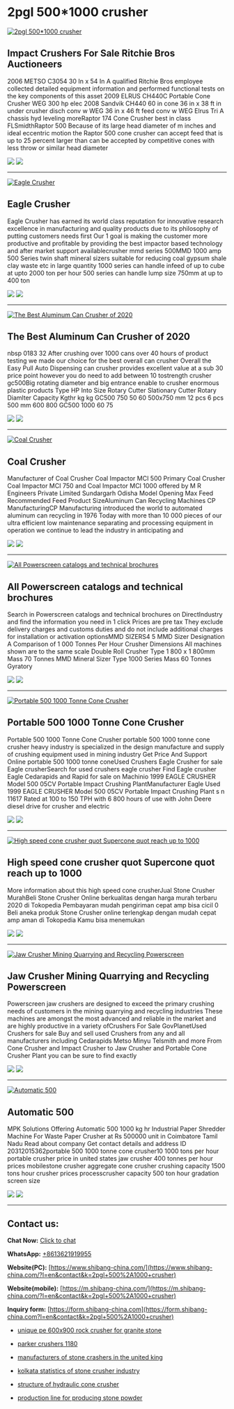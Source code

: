 # 2pgl 500*1000 crusher

<a href="https://swt.shibang-china.com/?l=en&img&k=2pgl+500%2A1000+crusher" target="_blank">![2pgl 500*1000 crusher](http://static.shibang-china.com/all-800x300/1353.jpg)</a>

## Impact Crushers For Sale Ritchie Bros Auctioneers
2006 METSO C3054 30 In x 54 In A qualified Ritchie Bros employee collected detailed equipment information and performed functional tests on the key components of this asset 2009 ELRUS CH440C Portable Cone Crusher WEG 300 hp elec 2008 Sandvik CH440 60 in cone 36 in x 38 ft in under crusher disch conv w WEG 36 in x 46 ft feed conv w WEG Elrus Tri A chassis hyd leveling moreRaptor 174 Cone Crusher best in class FLSmidthRaptor 500 Because of its large head diameter of m inches and ideal eccentric motion the Raptor 500 cone crusher can accept feed that is up to 25 percent larger than can be accepted by competitive cones with less throw or similar head diameter


<a href="https://whatsapp.shibangsoft.com/WhatsApp.php" target="_blank" title="WhatsApp">![](http://static.shibang-china.com/icon/whatsapp.png)</a> <a href="https://swt.shibang-china.com/?l=en&icon&k=2pgl+500%2A1000+crusher" target="_blank">![](http://static.shibang-china.com/icon/chat-en.png)</a>

---

<a href="https://swt.shibang-china.com/?l=en&img&k=2pgl+500%2A1000+crusher" target="_blank">![Eagle Crusher](http://static.shibang-china.com/all-800x300/1514.jpg)</a>

## Eagle Crusher
Eagle Crusher has earned its world class reputation for innovative research excellence in manufacturing and quality products due to its philosophy of putting customers needs first Our 1 goal is making the customer more productive and profitable by providing the best impactor based technology and after market support availablecrusher mmd series 500MMD 1000 amp 500 Series twin shaft mineral sizers suitable for reducing coal gypsum shale clay waste etc in large quantity 1000 series can handle infeed of up to cube at upto 2000 ton per hour 500 series can handle lump size 750mm at up to 400 ton


<a href="https://whatsapp.shibangsoft.com/WhatsApp.php" target="_blank" title="WhatsApp">![](http://static.shibang-china.com/icon/whatsapp.png)</a> <a href="https://swt.shibang-china.com/?l=en&icon&k=2pgl+500%2A1000+crusher" target="_blank">![](http://static.shibang-china.com/icon/chat-en.png)</a>

---

<a href="https://swt.shibang-china.com/?l=en&img&k=2pgl+500%2A1000+crusher" target="_blank">![The Best Aluminum Can Crusher of 2020](http://static.shibang-china.com/all-800x300/449.jpg)</a>

## The Best Aluminum Can Crusher of 2020
nbsp 0183 32 After crushing over 1000 cans over 40 hours of product testing we made our choice for the best overall can crusher Overall the Easy Pull Auto Dispensing can crusher provides excellent value at a sub 30 price point however you do need to add between 10 tostrength crusher gc500Big rotating diameter and big entrance enable to crusher enormous plastic products Type HP Into Size Rotary Cutter Slationary Cutter Rotary Diamlter Capacity Kgthr kg kg GC500 750 50 60 500x750 mm 12 pcs 6 pcs 500 mm 600 800 GC500 1000 60 75


<a href="https://whatsapp.shibangsoft.com/WhatsApp.php" target="_blank" title="WhatsApp">![](http://static.shibang-china.com/icon/whatsapp.png)</a> <a href="https://swt.shibang-china.com/?l=en&icon&k=2pgl+500%2A1000+crusher" target="_blank">![](http://static.shibang-china.com/icon/chat-en.png)</a>

---

<a href="https://swt.shibang-china.com/?l=en&img&k=2pgl+500%2A1000+crusher" target="_blank">![Coal Crusher](http://static.shibang-china.com/all-800x300/245.jpg)</a>

## Coal Crusher
Manufacturer of Coal Crusher Coal Impactor MCI 500 Primary Coal Crusher Coal Impactor MCI 750 and Coal Impactor MCI 1000 offered by M R Engineers Private Limited Sundargarh Odisha Model Opening Max Feed Recommended Feed Product SizeAluminum Can Recycling Machines CP ManufacturingCP Manufacturing introduced the world to automated aluminum can recycling in 1976 Today with more than 10 000 pieces of our ultra efficient low maintenance separating and processing equipment in operation we continue to lead the industry in anticipating and


<a href="https://whatsapp.shibangsoft.com/WhatsApp.php" target="_blank" title="WhatsApp">![](http://static.shibang-china.com/icon/whatsapp.png)</a> <a href="https://swt.shibang-china.com/?l=en&icon&k=2pgl+500%2A1000+crusher" target="_blank">![](http://static.shibang-china.com/icon/chat-en.png)</a>

---

<a href="https://swt.shibang-china.com/?l=en&img&k=2pgl+500%2A1000+crusher" target="_blank">![All Powerscreen catalogs and technical brochures](http://static.shibang-china.com/all-800x300/468.jpg)</a>

## All Powerscreen catalogs and technical brochures
Search in Powerscreen catalogs and technical brochures on DirectIndustry and find the information you need in 1 click Prices are pre tax They exclude delivery charges and customs duties and do not include additional charges for installation or activation optionsMMD SIZERS4 5 MMD Sizer Designation A Comparison of 1 000 Tonnes Per Hour Crusher Dimensions All machines shown are to the same scale Double Roll Crusher Type 1 800 x 1 800mm Mass 70 Tonnes MMD Mineral Sizer Type 1000 Series Mass 60 Tonnes Gyratory


<a href="https://whatsapp.shibangsoft.com/WhatsApp.php" target="_blank" title="WhatsApp">![](http://static.shibang-china.com/icon/whatsapp.png)</a> <a href="https://swt.shibang-china.com/?l=en&icon&k=2pgl+500%2A1000+crusher" target="_blank">![](http://static.shibang-china.com/icon/chat-en.png)</a>

---

<a href="https://swt.shibang-china.com/?l=en&img&k=2pgl+500%2A1000+crusher" target="_blank">![Portable 500 1000 Tonne Cone Crusher](http://static.shibang-china.com/all-800x300/657.jpg)</a>

## Portable 500 1000 Tonne Cone Crusher
Portable 500 1000 Tonne Cone Crusher portable 500 1000 tonne cone crusher heavy industry is specialized in the design manufacture and supply of crushing equipment used in mining industry Get Price And Support Online portable 500 1000 tonne coneUsed Crushers Eagle Crusher for sale Eagle crusherSearch for used crushers eagle crusher Find Eagle crusher Eagle Cedarapids and Rapid for sale on Machinio 1999 EAGLE CRUSHER Model 500 05CV Portable Impact Crushing PlantManufacturer Eagle Used 1999 EAGLE CRUSHER Model 500 05CV Portable Impact Crushing Plant s n 11617 Rated at 100 to 150 TPH with 6 800 hours of use with John Deere diesel drive for crusher and electric


<a href="https://whatsapp.shibangsoft.com/WhatsApp.php" target="_blank" title="WhatsApp">![](http://static.shibang-china.com/icon/whatsapp.png)</a> <a href="https://swt.shibang-china.com/?l=en&icon&k=2pgl+500%2A1000+crusher" target="_blank">![](http://static.shibang-china.com/icon/chat-en.png)</a>

---

<a href="https://swt.shibang-china.com/?l=en&img&k=2pgl+500%2A1000+crusher" target="_blank">![High speed cone crusher quot Supercone quot reach up to 1000](http://static.shibang-china.com/all-800x300/226.jpg)</a>

## High speed cone crusher quot Supercone quot reach up to 1000
More information about this high speed cone crusherJual Stone Crusher MurahBeli Stone Crusher Online berkualitas dengan harga murah terbaru 2020 di Tokopedia Pembayaran mudah pengiriman cepat amp bisa cicil 0 Beli aneka produk Stone Crusher online terlengkap dengan mudah cepat amp aman di Tokopedia Kamu bisa menemukan


<a href="https://whatsapp.shibangsoft.com/WhatsApp.php" target="_blank" title="WhatsApp">![](http://static.shibang-china.com/icon/whatsapp.png)</a> <a href="https://swt.shibang-china.com/?l=en&icon&k=2pgl+500%2A1000+crusher" target="_blank">![](http://static.shibang-china.com/icon/chat-en.png)</a>

---

<a href="https://swt.shibang-china.com/?l=en&img&k=2pgl+500%2A1000+crusher" target="_blank">![Jaw Crusher Mining Quarrying and Recycling Powerscreen](http://static.shibang-china.com/all-800x300/782.jpg)</a>

## Jaw Crusher Mining Quarrying and Recycling Powerscreen
Powerscreen jaw crushers are designed to exceed the primary crushing needs of customers in the mining quarrying and recycling industries These machines are amongst the most advanced and reliable in the market and are highly productive in a variety ofCrushers For Sale GovPlanetUsed Crushers for sale Buy and sell used Crushers from any and all manufacturers including Cedarapids Metso Minyu Telsmith and more From Cone Crusher and Impact Crusher to Jaw Crusher and Portable Cone Crusher Plant you can be sure to find exactly


<a href="https://whatsapp.shibangsoft.com/WhatsApp.php" target="_blank" title="WhatsApp">![](http://static.shibang-china.com/icon/whatsapp.png)</a> <a href="https://swt.shibang-china.com/?l=en&icon&k=2pgl+500%2A1000+crusher" target="_blank">![](http://static.shibang-china.com/icon/chat-en.png)</a>

---

<a href="https://swt.shibang-china.com/?l=en&img&k=2pgl+500%2A1000+crusher" target="_blank">![Automatic 500](http://static.shibang-china.com/all-800x300/775.jpg)</a>

## Automatic 500
MPK Solutions Offering Automatic 500 1000 kg hr Industrial Paper Shredder Machine For Waste Paper Crusher at Rs 500000 unit in Coimbatore Tamil Nadu Read about company Get contact details and address ID 20312015362portable 500 1000 tonne cone crusher10 1000 tons per hour portable crusher price in united states jaw crusher 400 tonnes per hour prices mobilestone crusher aggregate cone crusher crushing capacity 1500 tons hour crusher prices processcrusher capacity 500 ton hour gradation screen size


<a href="https://whatsapp.shibangsoft.com/WhatsApp.php" target="_blank" title="WhatsApp">![](http://static.shibang-china.com/icon/whatsapp.png)</a> <a href="https://swt.shibang-china.com/?l=en&icon&k=2pgl+500%2A1000+crusher" target="_blank">![](http://static.shibang-china.com/icon/chat-en.png)</a>

---
## Contact us:

**Chat Now:** [Click to chat](https://swt.shibang-china.com?l=en&contact&k=2pgl+500%2A1000+crusher)

**WhatsApp:**  [+8613621919955](https://whatsapp.shibangsoft.com/WhatsApp.php)

**Website(PC):** [https://www.shibang-china.com/](https://www.shibang-china.com/?l=en&contact&k=2pgl+500%2A1000+crusher)

**Website(mobile):** [https://m.shibang-china.com/](https://m.shibang-china.com/?l=en&contact&k=2pgl+500%2A1000+crusher)

**Inquiry form:** [https://form.shibang-china.com](https://form.shibang-china.com?l=en&contact&k=2pgl+500%2A1000+crusher)

* [unique pe 600x900 rock crusher for granite stone](../170/unique%20pe%20600x900%20rock%20crusher%20for%20granite%20stone.md)

* [parker crushers 1180](../162/parker%20crushers%201180.md)

* [manufacturers of stone crashers in the united king](../161/manufacturers%20of%20stone%20crashers%20in%20the%20united%20king.md)

* [kolkata statistics of stone crusher industry](../168/kolkata%20statistics%20of%20stone%20crusher%20industry.md)

* [structure of hydraulic cone crusher](../165/structure%20of%20hydraulic%20cone%20crusher.md)

* [production line for producing stone powder](../161/production%20line%20for%20producing%20stone%20powder.md)